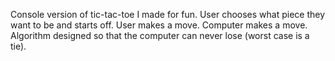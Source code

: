 Console version of tic-tac-toe I made for fun. User chooses what piece they want to be and starts off. User makes a move. Computer makes a move. Algorithm designed so that the computer can never lose (worst case is a tie).


